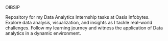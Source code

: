OIBSIP

Repository for my Data Analytics Internship tasks at Oasis Infobytes. Explore data analysis, visualization, and insights as I tackle real-world challenges. Follow my learning journey and witness the application of Data analytics in a dynamic environment.

